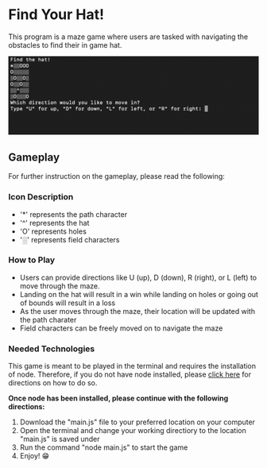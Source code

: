 # Find Your Hat!
This program is a maze game where users are tasked with navigating the obstacles to find their in game hat. 

![Image](/game-screenshot.png)

## Gameplay
For further instruction on the gameplay, please read the following:
### Icon Description
- '*' represents the path character
- '^' represents the hat
- 'O' represents holes
- '░' represents field characters
### How to Play
- Users can provide directions like U (up), D (down), R (right), or L (left) to move through the maze.
- Landing on the hat will result in a win while landing on holes or going out of bounds will result in a loss
- As the user moves through the maze, their location will be updated with the path charater
- Field characters can be freely moved on to navigate the maze

### Needed Technologies
This game is meant to be played in the terminal and requires the installation of node. Therefore, if you do not have node installed, please [click here](https://docs.npmjs.com/downloading-and-installing-node-js-and-npm) for directions on how to do so. 

**Once node has been installed, please continue with the following directions:**

1. Download the "main.js" file to your preferred location on your computer
2. Open the terminal and change your working directiory to the location "main.js" is saved under
3. Run the command "node main.js" to start the game
4. Enjoy! 😁
